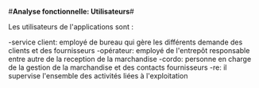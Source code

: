 #**Analyse fonctionnelle: Utilisateurs**#

Les utilisateurs de l'applications sont :

-service client: employé de bureau qui gère les différents demande des clients et des fournisseurs
-opérateur: employé de l'entrepôt responsable entre autre de la reception de la marchandise
-cordo: personne en charge de la gestion de la marchandise et des contacts fournisseurs
-re: il supervise l'ensemble des activités liées à l'exploitation

